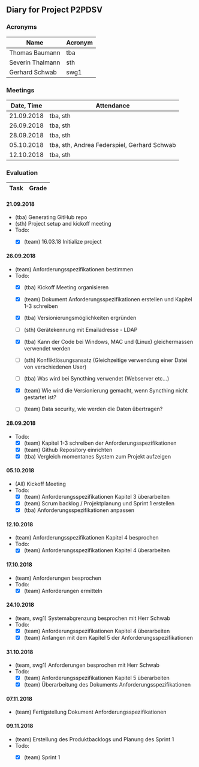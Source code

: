 ## Diary for Project P2PDSV
### Acronyms
Name | Acronym
-----|--------
Thomas Baumann | tba
Severin Thalmann | sth
Gerhard Schwab | swg1

### Meetings
Date, Time | Attendance 
-----------|------------
21.09.2018 | tba, sth 
26.09.2018 | tba, sth
28.09.2018 | tba, sth
05.10.2018 | tba, sth, Andrea Federspiel, Gerhard Schwab
12.10.2018 | tba, sth

### Evaluation
Task | Grade
---------|---------

#### 21.09.2018
- (tba) Generating GitHub repo
- (sth) Project setup and kickoff meeting
- Todo:
  - [x] (team) 16.03.18 Initialize project
  

#### 26.09.2018
- (team) Anforderungsspezifikationen bestimmen
- Todo:
  - [x] (tba) Kickoff Meeting organisieren
  - [x] (team) Dokument Anforderungsspezifikationen erstellen und Kapitel 1-3 schreiben
  - [x] (tba) Versionierungsmöglichkeiten ergründen
  - [ ] (sth) Gerätekennung mit Emailadresse - LDAP
  - [x] (tba) Kann der Code bei Windows, MAC und (Linux) gleichermassen verwendet werden
  - [ ] (sth) Konfliktlösungsansatz (Gleichzeitige verwendung einer Datei von verschiedenen User)
  - [ ] (tba) Was wird bei Syncthing verwendet (Webserver etc...)
  - [x] (team) Wie wird die Versionierung gemacht, wenn Syncthing nicht gestartet ist?
  - [ ] (team) Data security, wie werden die Daten übertragen?
  
  
#### 28.09.2018
- Todo:
  - [x] (team) Kapitel 1-3 schreiben der Anforderungsspezifikationen
  - [x] (team) Github Repository einrichten
  - [x] (tba) Vergleich momentanes System zum Projekt aufzeigen
  
#### 05.10.2018
- (All) Kickoff Meeting
- Todo:
  - [x] (team) Anforderungsspezifikationen Kapitel 3 überarbeiten
  - [x] (team) Scrum backlog / Projektplanung und Sprint 1 erstellen
  - [x] (tba) Anforderungsspezifikationen anpassen
  
#### 12.10.2018
- (team) Anforderungsspezifikationen Kapitel 4 besprochen
- Todo:
  - [x] (team) Anforderungsspezifikationen Kapitel 4 überarbeiten

#### 17.10.2018
- (team) Anforderungen besprochen
- Todo:
  - [x] (team) Anforderungen ermitteln

#### 24.10.2018
- (team, swg1) Systemabgrenzung besprochen mit Herr Schwab
- Todo:
  - [x] (team) Anforderungsspezifikationen Kapitel 4 überarbeiten
  - [x] (team) Anfangen mit dem Kapitel 5 der Anforderungsspezifikationen

#### 31.10.2018
- (team, swg1) Anforderungen besprochen mit Herr Schwab
- Todo:
  - [x] (team) Anforderungsspezifikationen Kapitel 5 überarbeiten
  - [x] (team) Überarbeitung des Dokuments Anforderungsspezifikationen

#### 07.11.2018
- (team) Fertigstellung Dokument Anforderungsspezifikationen

#### 09.11.2018
- (team) Erstellung des Produktbacklogs und Planung des Sprint 1
- Todo:
  - [x] (team) Sprint 1



